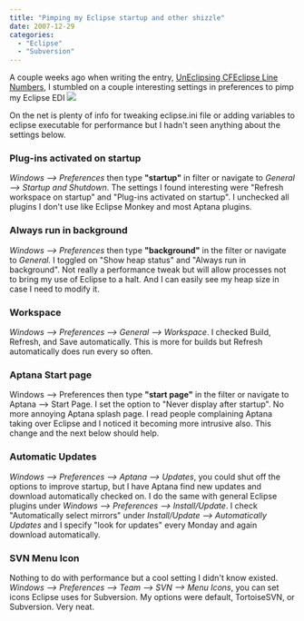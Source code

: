 ```yaml
---
title: "Pimping my Eclipse startup and other shizzle"
date: 2007-12-29
categories: 
  - "Eclipse"
  - "Subversion"
---
```


A couple weeks ago when writing the entry, [UnEclipsing CFEclipse Line Numbers](http://mikehenke.com/machblog/index.cfm?event=showEntry&entryId=FA78BD3D-188B-4E84-15C225362B1283AB), I stumbled on a couple interesting settings in preferences to pimp my Eclipse EDI ![](images/teeth_smile.gif)  
  
On the net is plenty of info for tweaking eclipse.ini file or adding variables to eclipse executable for performance but I hadn't seen anything about the settings below.

### Plug-ins activated on startup

_Windows --> Preferences_ then type **"startup"** in filter or navigate to _General --> Startup and Shutdown_. The settings I found interesting were "Refresh workspace on startup" and "Plug-ins activated on startup". I unchecked all plugins I don't use like Eclipse Monkey and most Aptana plugins.

### Always run in background

_Windows --> Preferences_ then type **"background"** in the filter or navigate to _General._ I toggled on "Show heap status" and "Always run in background". Not really a performance tweak but will allow processes not to bring my use of Eclipse to a halt. And I can easily see my heap size in case I need to modify it.

### Workspace

_Windows --> Preferences --> General --> Workspace_. I checked Build, Refresh, and Save automatically. This is more for builds but Refresh automatically does run every so often.

### Aptana Start page

Windows --> Preferences then type **"start page"** in the filter or navigate to Aptana --> Start Page. I set the option to "Never display after startup". No more annoying Aptana splash page. I read people complaining Aptana taking over Eclipse and I noticed it becoming more intrusive also. This change and the next below should help.

### Automatic Updates

_Windows --> Preferences --> Aptana --> Updates_, you could shut off the options to improve startup, but I have Aptana find new updates and download automatically checked on. I do the same with general Eclipse plugins under _Windows --> Preferences --> Install/Update_. I check "Automatically select mirrors" under _Install/Update --> Automatically Updates_ and I specify "look for updates" every Monday and again download automatically.

### SVN Menu Icon

Nothing to do with performance but a cool setting I didn't know existed. _Windows --> Preferences --> Team --> SVN --> Menu Icons_, you can set icons Eclipse uses for Subversion. My options were default, TortoiseSVN, or Subversion. Very neat.
